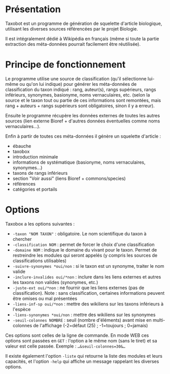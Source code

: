 # Présentation

Taxobot est un programme de génération de squelette d'article biologique,
utilisant les diverses sources référencées par le projet Biologie.

Il est intégralement dédié à Wikipédia en français (même si toute la partie
extraction des méta-données pourrait facilement être réutilisée).

# Principe de fonctionnement

Le programme utilise une source de classification (qu'il sélectionne
lui-même ou qu'on lui indique) pour générer les méta-données de classification
du taxon indiqué : rang, auteur(s), rangs supérieurs, rangs inférieurs,
synonymes, basionyme, noms vernaculaires, etc. (selon la source et le taxon
tout ou partie de ces informations sont remontées, mais rang + auteurs +
rangs supérieurs sont obligatoires, sinon il y a erreur).

Ensuite le programme récupère les données externes de toutes les autres sources
(lien externe Bioref + d'autres données éventuelles comme noms vernaculaires…).

Enfin à partir de toutes ces méta-données il génère un squelette d'article :

* ébauche
* taxobox
* introduction minimale
* informations de systématique (basionyme, noms vernaculaires, synonymes…)
* taxons de rangs inférieurs
* section "Voir aussi" (liens Bioref + commons/species)
* références
* catégories et portails

# Options

Taxobox a les options suivantes :
* `-taxon "NOM TAXON"` : obligatoire. Le nom scientifique du taxon à chercher
* `-classification NOM` : permet de forcer le choix d'une classification
* `-domaine NOM` : indique le domaine du vivant pour le taxon. Permet de restreindre
les modules qui seront appelés (y compris les sources de classifications utilisables)
* `-suivre-synonymes *oui/non` : si le taxon est un synonyme, traiter le nom valide
* `-inclure-invalides oui/*non` : inclure dans les liens externes et autres les taxons
non valides (synonymes, etc.)
* `-juste-ext oui/*non` : ne fournir que les liens externes (pas de classification).
Note : sans classification, certaines informations peuvent être omises ou mal présentées
* `-liens-inf-sp oui/*non` : mettre des wikiliens sur les taxons inférieurs à l'espèce
* `-liens-synonymes *oui/non` : mettre des wikiliens sur les synonymes
* `-seuil-colonnes NOMBRE` : seuil (nombre d'éléments) avant mise en multi-colonnes de
l'affichage (-2=défaut (25) ; -1=toujours ; 0=jamais)

Ces options sont celles de la ligne de commande. En mode WEB ces options sont passées en
`GET` : l'option a le même nom (sans le tiret) et sa valeur est celle passée. Exemple :
`…&seuil-colonnes=30&…`

Il existe également l'option `-liste` qui retourne la liste des modules et leurs capacités,
et l'option `-help` qui affiche un message rappelant les diverses options.

